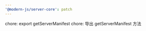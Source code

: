 ```yaml
---
'@modern-js/server-core': patch
---
```


chore: export getServerManifest
chore: 导出 getServerManifest 方法
